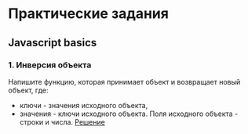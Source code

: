 # Практические задания

## Javascript basics

### 1. Инверсия объекта
Напишите функцию, которая принимает объект и возвращает новый объект, где:
  - ключи - значения исходного объекта,
  - значения - ключи исходного объекта.
Поля исходного объекта - строки и числа.
[Решение](./1-invert.js)